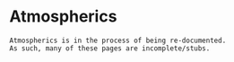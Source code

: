 # Atmospherics
```admonish warning
Atmospherics is in the process of being re-documented.
As such, many of these pages are incomplete/stubs.
```